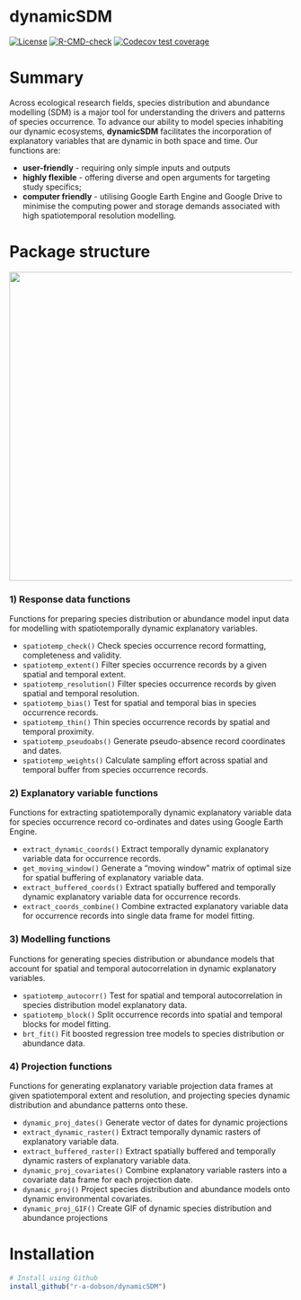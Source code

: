 
<!-- README.md is generated from README.Rmd. Please edit that file -->

# dynamicSDM

<!-- badges: start -->

[![License](https://img.shields.io/badge/license-GPL%20%28%3E=%203%29-lightgrey.svg?style=flat)](http://www.gnu.org/licenses/gpl-3.0.html)
[![R-CMD-check](https://github.com/r-a-dobson/dynamicSDM/actions/workflows/R-CMD-check.yaml/badge.svg)](https://github.com/r-a-dobson/dynamicSDM/actions/workflows/R-CMD-check.yaml)
[![Codecov test
coverage](https://codecov.io/gh/r-a-dobson/dynamicSDM/branch/main/graph/badge.svg)](https://app.codecov.io/gh/r-a-dobson/dynamicSDM?branch=main)
<!-- badges: end -->

# Summary

Across ecological research fields, species distribution and abundance
modelling (SDM) is a major tool for understanding the drivers and
patterns of species occurrence. To advance our ability to model species
inhabiting our dynamic ecosystems, **dynamicSDM** facilitates the
incorporation of explanatory variables that are dynamic in both space
and time. Our functions are:

  - **user-friendly** - requiring only simple inputs and outputs
  - **highly flexible** - offering diverse and open arguments for
    targeting study specifics;
  - **computer friendly** - utilising Google Earth Engine and Google
    Drive to minimise the computing power and storage demands associated
    with high spatiotemporal resolution
modelling.

# Package structure

<a href='https://RachelDobson.github.io/dynamicSDM'><img src="https://raw.githubusercontent.com/RachelDobson/dynamicSDM/main/man/figures/Picture1.png" align="centre" height="550"/></a>

### 1\) Response data functions

Functions for preparing species distribution or abundance model input
data for modelling with spatiotemporally dynamic explanatory variables.

  - `spatiotemp_check()` Check species occurrence record formatting,
    completeness and validity.
  - `spatiotemp_extent()` Filter species occurrence records by a given
    spatial and temporal extent.
  - `spatiotemp_resolution()` Filter species occurrence records by given
    spatial and temporal resolution.
  - `spatiotemp_bias()` Test for spatial and temporal bias in species
    occurrence records.
  - `spatiotemp_thin()` Thin species occurrence records by spatial and
    temporal proximity.
  - `spatiotemp_pseudoabs()` Generate pseudo-absence record coordinates
    and dates.
  - `spatiotemp_weights()` Calculate sampling effort across spatial and
    temporal buffer from species occurrence records.

### 2\) Explanatory variable functions

Functions for extracting spatiotemporally dynamic explanatory variable
data for species occurrence record co-ordinates and dates using Google
Earth Engine.

  - `extract_dynamic_coords()` Extract temporally dynamic explanatory
    variable data for occurrence records.
  - `get_moving_window()` Generate a “moving window” matrix of optimal
    size for spatial buffering of explanatory variable data.
  - `extract_buffered_coords()` Extract spatially buffered and
    temporally dynamic explanatory variable data for occurrence records.
  - `extract_coords_combine()` Combine extracted explanatory variable
    data for occurrence records into single data frame for model
    fitting.

### 3\) Modelling functions

Functions for generating species distribution or abundance models that
account for spatial and temporal autocorrelation in dynamic explanatory
variables.

  - `spatiotemp_autocorr()` Test for spatial and temporal
    autocorrelation in species distribution model explanatory data.
  - `spatiotemp_block()` Split occurrence records into spatial and
    temporal blocks for model fitting.
  - `brt_fit()` Fit boosted regression tree models to species
    distribution or abundance data.

### 4\) Projection functions

Functions for generating explanatory variable projection data frames at
given spatiotemporal extent and resolution, and projecting species
dynamic distribution and abundance patterns onto these.

  - `dynamic_proj_dates()` Generate vector of dates for dynamic
    projections
  - `extract_dynamic_raster()` Extract temporally dynamic rasters of
    explanatory variable data.
  - `extract_buffered_raster()` Extract spatially buffered and
    temporally dynamic rasters of explanatory variable data.
  - `dynamic_proj_covariates()` Combine explanatory variable rasters
    into a covariate data frame for each projection date.
  - `dynamic_proj()` Project species distribution and abundance models
    onto dynamic environmental covariates.
  - `dynamic_proj_GIF()` Create GIF of dynamic species distribution and
    abundance projections

# Installation

``` r
# Install using Github 
install_github("r-a-dobson/dynamicSDM")
```
